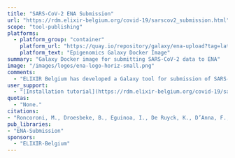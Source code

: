 ```yaml
---
title: "SARS-CoV-2 ENA Submission"
url: "https://rdm.elixir-belgium.org/covid-19/sarscov2_submission.html"
scope: "tool-publishing"
platforms:
  - platform_group: "container"
    platform_url: "https://quay.io/repository/galaxy/ena-upload?tag=latest&tab=tags"
    platform_text: "Epigenomics Galaxy Docker Image"
summary: "Galaxy Docker image for submitting SARS-CoV-2 data to ENA"
image: "/images/logos/ena-logo-horiz-small.png"
comments:
  - "ELIXIR Belgium has developed a Galaxy tool for submission of SARS-Cov-2 genetic sequences and associated metadata to the [European Nucleotide Archive (ENA)](https://www.ebi.ac.uk/ena/browser/home)"
user_support:
  - "[Installation tutorial](https://rdm.elixir-belgium.org/covid-19/sarscov2_submission.html) and [video](https://youtu.be/POiQG-7O7rw)"
quotas:
  - "None."
citations:
- "Roncoroni, M., Droesbeke, B., Eguinoa, I., De Ruyck, K., D’Anna, F., Yusuf, D., Grüning, B., Backofen, R., & Coppens, F. (2021). [A SARS-CoV-2 sequence submission tool for the European Nucleotide Archive](https://doi.org/10.1093/bioinformatics/btab421). *Bioinformatics*, btab421. https://doi.org/10.1093/bioinformatics/btab421"
pub_libraries:
- "ENA-Submission"
sponsors:
  - "ELIXIR-Belgium"
---
```

